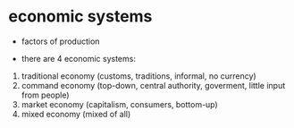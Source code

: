 # economic systems

- factors of production

* there are 4 economic systems:

1. traditional economy (customs, traditions, informal, no currency)
2. command economy (top-down, central authority, goverment, little input from people)
3. market economy (capitalism, consumers, bottom-up)
4. mixed economy (mixed of all)
